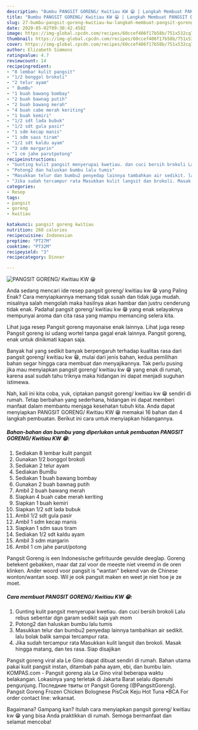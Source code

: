 ```yaml
---
description: "Bumbu PANGSIT GORENG/ Kwitiau KW 😁 | Langkah Membuat PANGSIT GORENG/ Kwitiau KW 😁 Yang Enak Dan Lezat"
title: "Bumbu PANGSIT GORENG/ Kwitiau KW 😁 | Langkah Membuat PANGSIT GORENG/ Kwitiau KW 😁 Yang Enak Dan Lezat"
slug: 27-bumbu-pangsit-goreng-kwitiau-kw-langkah-membuat-pangsit-goreng-kwitiau-kw-yang-enak-dan-lezat
date: 2020-05-02T09:30:42.458Z
image: https://img-global.cpcdn.com/recipes/60ccef406f17b58b/751x532cq70/pangsit-goreng-kwitiau-kw-😁-foto-resep-utama.jpg
thumbnail: https://img-global.cpcdn.com/recipes/60ccef406f17b58b/751x532cq70/pangsit-goreng-kwitiau-kw-😁-foto-resep-utama.jpg
cover: https://img-global.cpcdn.com/recipes/60ccef406f17b58b/751x532cq70/pangsit-goreng-kwitiau-kw-😁-foto-resep-utama.jpg
author: Elizabeth Simmons
ratingvalue: 4.7
reviewcount: 14
recipeingredient:
- "8 lembar kulit pangsit"
- "1/2 bonggol brokoli"
- "2 telur ayam"
- " BumBu"
- "1 buah bawang bombay"
- "2 buah bawnag putih"
- "2 buah bawang merah"
- "4 buah cabe merah keriting"
- "1 buah kemiri"
- "1/2 sdt lada bubuk"
- "1/2 sdt gula pasir"
- "1 sdm kecap manis"
- "1 sdm saus tiram"
- "1/2 sdt kaldu ayam"
- "3 sdm margarin"
- "1 cm jahe parutpotong"
recipeinstructions:
- "Gunting kulit pangsit menyerupai kwetiau. dan cuci bersih brokoli Lalu rebus sebentar dgn garam sedikit saja yah mom"
- "Potong2 dan haluskan bumbu lalu tumis"
- "Masukkan telur dan bumbu2 penyedap lainnya tambahkan air sedikit. lalu bolak balik sampai tercampur rata."
- "Jika sudah tercampur rata Masukkan kulit langsit dan brokoli. Masak hingga matang, dan tes rasa. Siap disajikan"
categories:
- Resep
tags:
- pangsit
- goreng
- kwitiau

katakunci: pangsit goreng kwitiau 
nutrition: 260 calories
recipecuisine: Indonesian
preptime: "PT27M"
cooktime: "PT32M"
recipeyield: "3"
recipecategory: Dinner

---
```



![PANGSIT GORENG/ Kwitiau KW 😁](https://img-global.cpcdn.com/recipes/60ccef406f17b58b/751x532cq70/pangsit-goreng-kwitiau-kw-😁-foto-resep-utama.jpg)

Anda sedang mencari ide resep pangsit goreng/ kwitiau kw 😁 yang Paling Enak? Cara menyiapkannya memang tidak susah dan tidak juga mudah. misalnya salah mengolah maka hasilnya akan hambar dan justru cenderung tidak enak. Padahal pangsit goreng/ kwitiau kw 😁 yang enak selayaknya mempunyai aroma dan cita rasa yang mampu memancing selera kita.

Lihat juga resep Pangsit goreng mayonaise enak lainnya. Lihat juga resep Pangsit goreng isi udang wortel tanpa gagal enak lainnya. Pangsit goreng, enak untuk dinikmati kapan saja.

Banyak hal yang sedikit banyak berpengaruh terhadap kualitas rasa dari pangsit goreng/ kwitiau kw 😁, mulai dari jenis bahan, kedua pemilihan bahan segar hingga cara membuat dan menyajikannya. Tak perlu pusing jika mau menyiapkan pangsit goreng/ kwitiau kw 😁 yang enak di rumah, karena asal sudah tahu triknya maka hidangan ini dapat menjadi suguhan istimewa.


Nah, kali ini kita coba, yuk, ciptakan pangsit goreng/ kwitiau kw 😁 sendiri di rumah. Tetap berbahan yang sederhana, hidangan ini dapat memberi manfaat dalam membantu menjaga kesehatan tubuh kita. Anda dapat menyiapkan PANGSIT GORENG/ Kwitiau KW 😁 memakai 16 bahan dan 4 langkah pembuatan. Berikut ini cara untuk menyiapkan hidangannya.

<!--inarticleads1-->

##### Bahan-bahan dan bumbu yang diperlukan untuk pembuatan PANGSIT GORENG/ Kwitiau KW 😁:

1. Sediakan 8 lembar kulit pangsit
1. Gunakan 1/2 bonggol brokoli
1. Sediakan 2 telur ayam
1. Sediakan  BumBu
1. Sediakan 1 buah bawang bombay
1. Gunakan 2 buah bawnag putih
1. Ambil 2 buah bawang merah
1. Siapkan 4 buah cabe merah keriting
1. Siapkan 1 buah kemiri
1. Siapkan 1/2 sdt lada bubuk
1. Ambil 1/2 sdt gula pasir
1. Ambil 1 sdm kecap manis
1. Siapkan 1 sdm saus tiram
1. Sediakan 1/2 sdt kaldu ayam
1. Ambil 3 sdm margarin
1. Ambil 1 cm jahe parut/potong


Pangsit Goreng is een Indonesische gefrituurde gevulde deeglap. Goreng betekent gebakken, maar dat zal voor de meeste niet vreemd in de oren klinken. Ander woord voor pangsit is &#34;wantan&#34; bekend van de Chinese wonton/wantan soep. Wil je ook pangsit maken en weet je niet hoe je ze moet. 

<!--inarticleads2-->

##### Cara membuat PANGSIT GORENG/ Kwitiau KW 😁:

1. Gunting kulit pangsit menyerupai kwetiau. dan cuci bersih brokoli Lalu rebus sebentar dgn garam sedikit saja yah mom
1. Potong2 dan haluskan bumbu lalu tumis
1. Masukkan telur dan bumbu2 penyedap lainnya tambahkan air sedikit. lalu bolak balik sampai tercampur rata.
1. Jika sudah tercampur rata Masukkan kulit langsit dan brokoli. Masak hingga matang, dan tes rasa. Siap disajikan


Pangsit goreng viral ala Le Gino dapat dibuat sendiri di rumah. Bahan utama pakai kulit pangsit instan, ditambah paha ayam, ebi, dan bumbu lain. KOMPAS.com - Pangsit goreng ala Le Gino viral beberapa waktu belakangan. Lokasinya yang terletak di Jakarta Barat selalu dipenuhi pengunjung. Последние твиты от Pangsit Goreng (@PangsitGoreng). Pangsit Goreng Frozen Chicken Bolognese PisCok Keju Hot Tuna •BCA For order contact line: wikansat. 

Bagaimana? Gampang kan? Itulah cara menyiapkan pangsit goreng/ kwitiau kw 😁 yang bisa Anda praktikkan di rumah. Semoga bermanfaat dan selamat mencoba!
